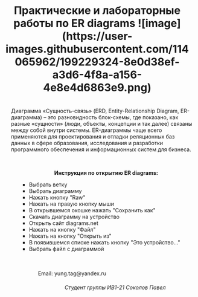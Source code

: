 <h1 align="center">Практические и лабораторные работы по ER diagrams ![image](https://user-images.githubusercontent.com/114065962/199229324-8e0d38ef-a3d6-4f8a-a156-4e8e4d6863e9.png)
 </h1> 
<ul> <br>
Диаграмма «Сущность-связь» (ERD, Entity-Relationship Diagram, ER-диаграмма) – это разновидность блок-схемы, где показано, как разные «сущности» (люди, объекты,
концепции и так далее) связаны между собой внутри системы. ER-диаграммы чаще всего применяются для проектирования и отладки реляционных баз данных в сфере
образования, исследования и разработки программного обеспечения и информационных систем для бизнеса.
<ul> <br>
<p align="center"><b>Инструкция по открытию ER diagrams: </b></p>
<ul>
  <li> Выбрать ветку </li>
  <li> Выбрать диаграмму </li>
  <li> Нажать кнопку "Raw" </li>
  <li> Нажать на правую кнопку мыши </li>
  <li> В открывшемся окошке нажать "Сохранить как" </li>
  <li> Скачать диаграмму на устройство </li>
  <li> Открыть сайт diagrams.net </li>
  <li> Нажать на кнопку "Файл" </li>
  <li> Нажать на кнопку "Открыть из" </li>
  <li> В появившемся списке нажать кнопку "Это устройство..." </li>
  <li> Выбрать файл с диаграммой </li>
    <ul> <br> <br>
Email: yung.tag@yandex.ru
<h6 align="center">Студент группы ИВ1-21 Соколов Павел </h6>
